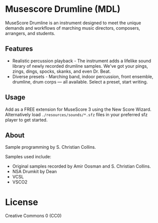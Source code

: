 # Musescore Drumline (MDL)

MuseScore Drumline is an instrument designed to meet the unique demands and workflows of marching music directors, composers, arrangers, and students.

## Features

* Realistic percussion playback - The instrument adds a lifelike sound library of newly recorded drumline samples. We've got your pings, zings, dings, spocks, skanks, and even Dr. Beat.
* Diverse presets - Marching band, indoor percussion, front ensemble, drumline, drum corps — all available. Select a preset, start writing.

## Usage

Add as a FREE extension for MuseScore 3 using the New Score Wizard. Alternatively load `./resources/sounds/*.sfz` files in your preferred sfz player to get started.

## About

Sample programming by S. Christian Collins.

Samples used include:
* Original samples recorded by Amir Oosman and S. Christian Collins.
* NSA Drumkit by Dean
* VCSL
* VSCO2

# License

Creative Commons 0 (CC0)
